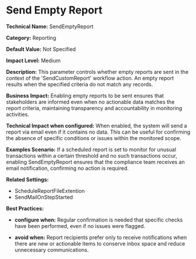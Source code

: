 # Send Empty Report

**Technical Name:** SendEmptyReport

**Category:** Reporting

**Default Value:** Not Specified

**Impact Level:** Medium

**Description:** This parameter controls whether empty reports are sent in the context of the 'SendCustomReport' workflow action. An empty report results when the specified criteria do not match any records.

**Business Impact:** Enabling empty reports to be sent ensures that stakeholders are informed even when no actionable data matches the report criteria, maintaining transparency and accountability in monitoring activities.

**Technical Impact when configured:** When enabled, the system will send a report via email even if it contains no data. This can be useful for confirming the absence of specific conditions or issues within the monitored scope.

**Examples Scenario:** If a scheduled report is set to monitor for unusual transactions within a certain threshold and no such transactions occur, enabling SendEmptyReport ensures that the compliance team receives an email notification, confirming no action is required.

**Related Settings:**

- ScheduleReportFileExtention
- SendMailOnStepStarted

**Best Practices:** 

- **configure when:** Regular confirmation is needed that specific checks have been performed, even if no issues were flagged.
  
- **avoid when:** Report recipients prefer only to receive notifications when there are new or actionable items to conserve inbox space and reduce unnecessary communications.